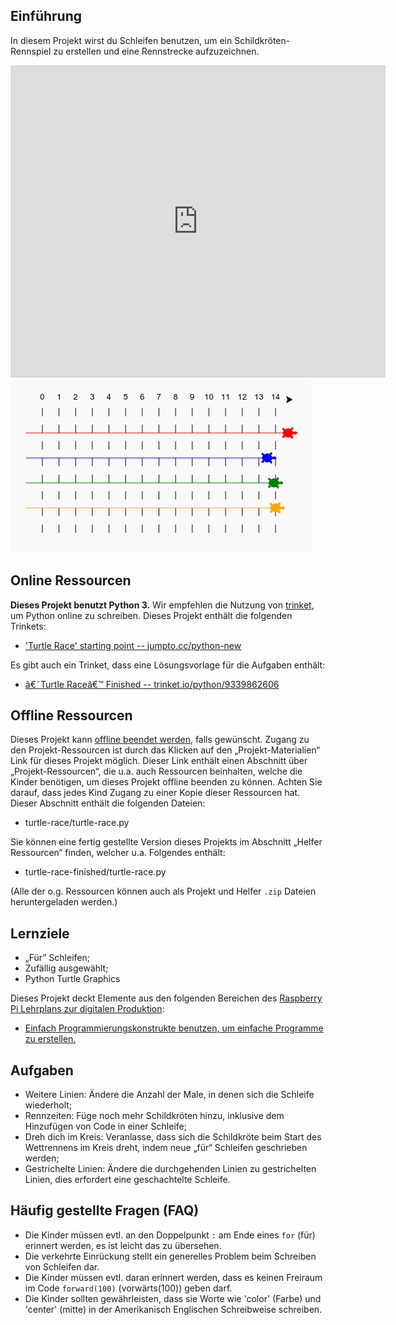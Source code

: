 ## Einführung

In diesem Projekt wirst du Schleifen benutzen, um ein Schildkröten-Rennspiel zu erstellen und eine Rennstrecke aufzuzeichnen.  

<div class="trinket">
  <iframe src="https://trinket.io/embed/python/9339862606?outputOnly=true&start=result" width="600" height="500" frameborder="0" marginwidth="0" marginheight="0" allowfullscreen>
  </iframe>
  <img src="images/race-finished.png">
</div>

## Online Ressourcen

__Dieses Projekt benutzt Python 3.__ Wir empfehlen die Nutzung von [trinket](https://trinket.io/), um Python online zu schreiben. Dieses Projekt enthält die folgenden Trinkets:

+ ['Turtle Race' starting point -- jumpto.cc/python-new](http://jumpto.cc/python-new)

Es gibt auch ein Trinket, dass eine Lösungsvorlage für die Aufgaben enthält:

+ [â€˜Turtle Raceâ€™ Finished -- trinket.io/python/9339862606](https://trinket.io/python/9339862606)

## Offline Ressourcen
Dieses Projekt kann [offline beendet werden](https://www.codeclubprojects.org/en-GB/resources/python-working-offline/), falls gewünscht. Zugang zu den Projekt-Ressourcen ist durch das Klicken auf den „Projekt-Materialien“ Link für dieses Projekt möglich. Dieser Link enthält einen Abschnitt über „Projekt-Ressourcen“, die u.a. auch Ressourcen beinhalten, welche die Kinder benötigen, um dieses Projekt offline beenden zu können. Achten Sie darauf, dass jedes Kind Zugang zu einer Kopie dieser Ressourcen hat. Dieser Abschnitt enthält die folgenden Dateien:

+ turtle-race/turtle-race.py

Sie können eine fertig gestellte Version dieses Projekts im Abschnitt „Helfer Ressourcen“ finden, welcher u.a. Folgendes enthält:

+ turtle-race-finished/turtle-race.py

(Alle der o.g. Ressourcen können auch als Projekt und Helfer `.zip` Dateien heruntergeladen werden.)

## Lernziele
+ „Für” Schleifen;
+ Zufällig ausgewählt;
+ Python Turtle Graphics

Dieses Projekt deckt Elemente aus den folgenden Bereichen des [Raspberry Pi Lehrplans zur digitalen Produktion](http://rpf.io/curriculum):

+ [Einfach Programmierungskonstrukte benutzen, um einfache Programme zu erstellen.](https://www.raspberrypi.org/curriculum/programming/creator)

## Aufgaben
+ Weitere Linien: Ändere die Anzahl der Male, in denen sich die Schleife wiederholt;
+ Rennzeiten: Füge noch mehr Schildkröten hinzu, inklusive dem Hinzufügen von Code in einer Schleife;
+ Dreh dich im Kreis: Veranlasse, dass sich die Schildkröte beim Start des Wettrennens im Kreis dreht, indem neue „für“ Schleifen geschrieben werden;
+ Gestrichelte Linien:  Ändere die durchgehenden Linien zu gestrichelten Linien, dies erfordert eine geschachtelte Schleife.

## Häufig gestellte Fragen (FAQ)
+ Die Kinder müssen evtl. an den Doppelpunkt `:` am Ende eines `for` (für) erinnert werden, es ist leicht das zu übersehen. 
+ Die verkehrte Einrückung stellt ein generelles Problem beim Schreiben von Schleifen dar.
+ Die Kinder müssen evtl. daran erinnert werden, dass es keinen Freiraum im Code `forward(100)` (vorwärts(100)) geben darf.
+ Die Kinder sollten gewährleisten, dass sie Worte wie 'color' (Farbe) und 'center' (mitte) in der Amerikanisch Englischen Schreibweise schreiben.

